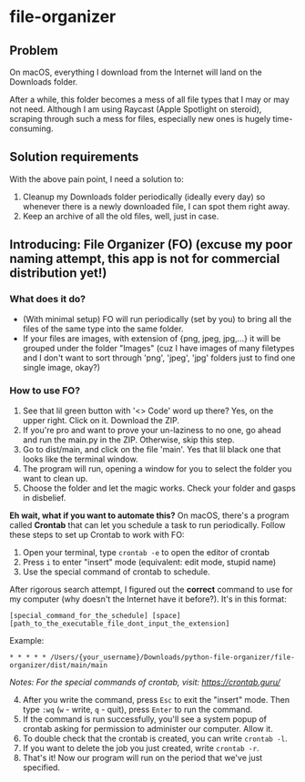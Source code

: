 # file-organizer

## Problem
On macOS, everything I download from the Internet will land on the Downloads folder. 

After a while, this folder becomes a mess of all file types that I may or may not need. Although I am using Raycast (Apple Spotlight on steroid), scraping through such a mess for files, especially new ones is hugely time-consuming. 

## Solution requirements
With the above pain point, I need a solution to:
1. Cleanup my Downloads folder periodically (ideally every day) so whenever there is a newly downloaded file, I can spot them right away.
2. Keep an archive of all the old files, well, just in case.

## Introducing: File Organizer (FO) (excuse my poor naming attempt, this app is not for commercial distribution yet!)

### What does it do?
- (With minimal setup) FO will run periodically (set by you) to bring all the files of the same type into the same folder.
- If your files are images, with extension of {png, jpeg, jpg,...} it will be grouped under the folder "Images" (cuz I have images of many filetypes and I don't want to sort through 'png', 'jpeg',
'jpg' folders just to find one single image, okay?)

### How to use FO?
1. See that lil green button with '<> Code' word up there? Yes, on the upper right. Click on it. Download the ZIP.
2. If you're pro and want to prove your un-laziness to no one, go ahead and run the main.py in the ZIP. Otherwise, skip this step.
3. Go to dist/main, and click on the file 'main'. Yes that lil black one that looks like the terminal window. 
4. The program will run, opening a window for you to select the folder you want to clean up. 
5. Choose the folder and let the magic works. Check your folder and gasps in disbelief. 

**Eh wait, what if you want to automate this?**
On macOS, there's a program called **Crontab** that can let you schedule a task to run periodically. Follow these steps to set up Crontab to work with FO:

1. Open your terminal, type `crontab -e` to open the editor of crontab
2. Press `i` to enter "insert" mode (equivalent: edit mode, stupid name)
3. Use the special command of crontab to schedule. 

After rigorous search attempt, I figured out the **correct** command to use for my computer (why doesn't the Internet have it before?). It's in this format:

`[special_command_for_the_schedule] [space] [path_to_the_executable_file_dont_input_the_extension]`

Example:

`* * * * * /Users/{your_username}/Downloads/python-file-organizer/file-organizer/dist/main/main`

_Notes: For the special commands of crontab, visit: https://crontab.guru/_

4. After you write the command, press `Esc` to exit the "insert" mode. Then type `:wq` (`w` - write, `q` - quit), press `Enter` to run the command. 
5. If the command is run successfully, you'll see a system popup of crontab asking for permission to administer our computer. Allow it. 
6. To double check that the crontab is created, you can write `crontab -l`.
7. If you want to delete the job you just created, write `crontab -r`. 
8. That's it! Now our program will run on the period that we've just specified. 


